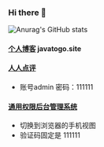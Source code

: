 ### Hi there 👋

<!--
**HometownDream/HometownDream** is a ✨ _special_ ✨ repository because its `README.md` (this file) appears on your GitHub profile.

Here are some ideas to get you started:

- 🔭 I’m currently working on ...
- 🌱 I’m currently learning ...
- 👯 I’m looking to collaborate on ...
- 🤔 I’m looking for help with ...
- 💬 Ask me about ...
- 📫 How to reach me: ...
- 😄 Pronouns: ...
- ⚡ Fun fact: ...
-->
![Anurag's GitHub stats](https://github-readme-stats.vercel.app/api?username=HometownDream&show_icons=true&theme=radical)
#### [个人博客](https://javatogo.site/)  javatogo.site

#### [人人点评](http://124.222.8.103:8083/)
- 账号admin 密码：111111
#### [通用权限后台管理系统](http://124.222.8.103:8082/)
- 切换到浏览器的手机视图
- 验证码固定是 111111



